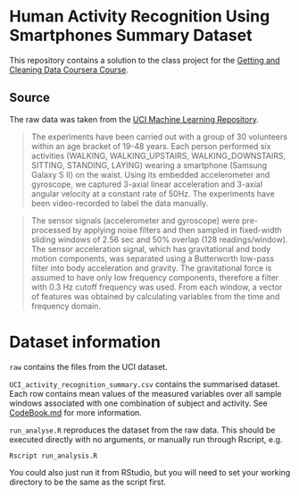 # Human Activity Recognition Using Smartphones Summary Dataset

This repository contains a solution to the class project for the [Getting and Cleaning Data Coursera Course](https://class.coursera.org/getdata-011).

## Source
The raw data was taken from the [UCI Machine Learning Repository](http://archive.ics.uci.edu/ml/datasets/Human+Activity+Recognition+Using+Smartphones).

> The experiments have been carried out with a group of 30 volunteers within an age bracket of 19-48 years. Each person performed six activities (WALKING, WALKING_UPSTAIRS, WALKING_DOWNSTAIRS, SITTING, STANDING, LAYING) wearing a smartphone (Samsung Galaxy S II) on the waist. Using its embedded accelerometer and gyroscope, we captured 3-axial linear acceleration and 3-axial angular velocity at a constant rate of 50Hz. The experiments have been video-recorded to label the data manually.

> The sensor signals (accelerometer and gyroscope) were pre-processed by applying noise filters and then sampled in fixed-width sliding windows of 2.56 sec and 50% overlap (128 readings/window). The sensor acceleration signal, which has gravitational and body motion components, was separated using a Butterworth low-pass filter into body acceleration and gravity. The gravitational force is assumed to have only low frequency components, therefore a filter with 0.3 Hz cutoff frequency was used. From each window, a vector of features was obtained by calculating variables from the time and frequency domain.

# Dataset information
`raw` contains the files from the UCI dataset.

`UCI_activity_recognition_summary.csv` contains the summarised dataset. Each row contains mean values of the measured variables over all sample windows associated with one combination of subject and activity. See [CodeBook.md](CodeBook.md) for more information.

`run_analyse.R` reproduces the dataset from the raw data. This should be executed directly with no arguments, or manually run through Rscript, e.g.

    Rscript run_analysis.R

You could also just run it from RStudio, but you will need to set your working directory to be the same as the script first.

